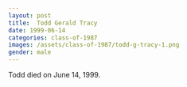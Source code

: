 ```yaml
---
layout: post
title:  Todd Gerald Tracy
date: 1999-06-14
categories: class-of-1987
images: /assets/class-of-1987/todd-g-tracy-1.png
gender: male
---
```

Todd died on June 14, 1999.
